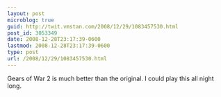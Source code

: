 ```yaml
---
layout: post
microblog: true
guid: http://twit.vmstan.com/2008/12/29/1083457530.html
post_id: 3053349
date: 2008-12-28T23:17:39-0600
lastmod: 2008-12-28T23:17:39-0600
type: post
url: /2008/12/29/1083457530.html
---
```

Gears of War 2 is much better than the original. I could play this all night long.

